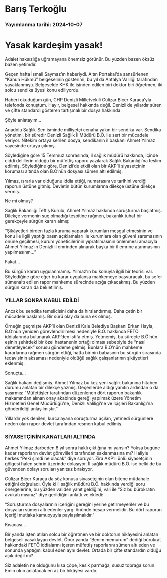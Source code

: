 # Barış Terkoğlu

### Yayımlanma tarihi: 2024-10-07

# Yasak kardeşim yasak!

Adalet haksızlığa uğramayana önemsiz görünür. Bu yüzden bazen öksüz bazen yetimdir.

Geçen hafta İsmail Saymaz’ın haberiydi. Altın Portakal’da sansürlenen “Kanun Hükmü” belgeselinin gösterimi, bu yıl da Antalya Valiliği tarafından yasaklanmıştı. Belgeselde KHK ile işinden edilen biri doktor biri öğretmen, iki solcu sendika üyesi konu ediliyordu.

Haberi okuduğum gün, CHP Denizli Milletvekili Gülizar Biçer Karaca’yla telefonda konuştum. Hayır, belgesel hakkında değil. Denizli’de yıllardır süren ve çifte standardı gösteren tartışmalı bir dosya hakkında.

Şöyle anlatayım...

Anadolu Sağlık-Sen isminde milliyetçi cenaha yakın bir sendika var. Sendika yönetimi, bir süredir Denizli Sağlık İl Müdürü B.Ö. ile sert bir mücadele veriyor. Nitekim ortaya serilen dosya, sendikanın il başkanı Ahmet Yılmaz sayesinde ortaya çıkmış.

Söylediğine göre 15 Temmuz sonrasında, il sağlık müdürü hakkında, içinde ciddi delillerin olduğu bir müfettiş raporu yazılarak Sağlık Bakanlığı’na teslim edilmiş. Söylediğine göre, Denizli’de etkili olan bir AKP’li siyasetçinin koruması altında olan B.Ö’nün dosyası sümen altı edilmiş.

Yılmaz, ısrarla var olduğunu iddia ettiği, numarasını ve tarihini verdiği raporun üstüne gitmiş. Devletin bütün kurumlarına dilekçe üstüne dilekçe vermiş.

Ne mi olmuş?

Sağlık Bakanlığı Teftiş Kurulu, Ahmet Yılmaz hakkında soruşturma başlatmış. Dilekçe vermenin suç olmadığı tespitine rağmen, bakanlık tuhaf bir gerekçeyle sürgün kararı almış:

“Şikâyetleri birden fazla kuruma yaparak kurumları meşgul etmesinin ve konu ile ilgili yaptığı basın açıklamaları ile kurumlara olan güveni sarsmasının önüne geçilmesi, kurum yöneticilerinin yıpratılmasının önlenmesi amacıyla Ahmet Yılmaz’ın Denizli il emrinden alınarak başka bir il emrine atanmasının yapılmasının...”

Fakat...

Bu sürgün kararı uygulanmamış. Yılmaz’ın bu konuyla ilgili bir teorisi var. Söylediğine göre eğer bu karar uygulansa mahkemeye başvuracak, bu sefer sümenaltı edilen rapor mahkeme sürecinde açığa çıkacakmış. Bu yüzden sürgün kararı da bekletilmiş.


### YILLAR SONRA KABUL EDİLDİ

Ancak bu sendika temsilcisini daha da hırslandırmış. Daha çetin bir mücadele başlamış. Bir sürü olay da buna ek olmuş.

Örneğin geçmişte AKP’li olan Denizli Kale Belediye Başkanı Erkan Hayla, B.Ö’nün yeniden görevlendirilmesi nedeniyle B.Ö. hakkında FETÖ iddialarında bulunarak AKP’den istifa etmiş. Yetmemiş, bu süreçte B.Ö’nün eşinin şehirdeki bir özel hastanenin ortağı olması sebebiyle de “nasıl denetleyecek” sorusu gündeme gelmiş. Bunlara B.Ö’nün mahkeme kararlarına rağmen sürgün ettiği, hatta birinin babasının bu sürgün sırasında tedavisinin aksaması nedeniyle öldüğü sağlık çalışanlarının şikâyetleri eklenmiş.

Sonuçta...

Sağlık bakanı değişmiş. Ahmet Yılmaz bu kez yeni sağlık bakanına hitaben durumu anlatan bir dilekçe yazmış. Geçenlerde aldığı yanıtın ardından o da şaşırmış: “Müfettişler tarafından düzenlenen dört raporun bakanlık makamından alınan onay akabinde gereği yapılmak üzere Yönetim Hizmetleri Genel Müdürlüğü’ne, Denizli Valiliği’ne ve İçişleri Bakanlığı’na gönderildiği anlaşılmıştır.”

Yıllardır yok denilen, kurcalayana soruşturma açılan, yetmedi sürgünlere neden olan rapor devlet tarafından resmen kabul edilmiş.


### SİYASETÇİNİN KANATLARI ALTINDA

Ahmet Yılmaz darbeden 8 yıl sonra haklı çıktığına mı yansın? Yoksa bugüne kadar raporların devlet görevlileri tarafından saklanmasına mı? Haliyle herkes “Peki şimdi ne olacak” diye soruyor. Zira AKP’li ünlü siyasetçinin gölgesi halen şehrin üzerinde dolaşıyor. İl sağlık müdürü B.Ö. ise belki de bu güvenden dolayı soruları yanıtsız bırakıyor.

Gülizar Biçer Karaca da söz konusu siyasetçinin olan bitene müdahale ettiğini doğruladı. Öyle ki il sağlık müdürü B.Ö. hakkında verdiği soru önergelerine, bu yüzden validen yanıt geldiğini, vali ile “Siz bu bürokratın avukatı mısınız” diye gerildiğini anlattı ve ekledi:

“Soruşturma dosyalarının içeriğini gereğini yerine getirmeyenler ve bu dosyaları sümen altı edenler yargı önünde hesap vermelidir. Bu dört raporun içeriği mutlaka kamuoyuyla paylaşılmalıdır.”

Kısacası...

Bir yanda işten atılan solcu bir öğretmen ve bir doktorun hikâyesini anlatan belgeseli yasaklayan devlet. Öbür yanda “Benim memurum” dediği bürokrat hakkındaki FETÖ iddialarını içeren müfettiş raporlarını sümen altı eden ve sonunda yaptığını kabul eden aynı devlet. Ortada bir çifte standardın olduğu açık değil mi?

Siz adaletin ne olduğunu kısa çöpe, kesik parmağa, susuz toprağa sorun. Emin olun anlatacak en az bir hikâyesi vardır.


